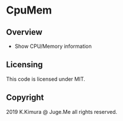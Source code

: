 # CpuMem

## Overview

- Show CPU/Memory information


## Licensing

This code is licensed under MIT.


## Copyright

2019 K.Kimura @ Juge.Me all rights reserved.

